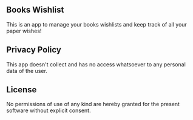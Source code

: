 ## Books Wishlist

This is an app to manage your books wishlists and keep track of all your paper wishes!

## Privacy Policy

This app doesn't collect and has no access whatsoever to any personal data of the user.

## License

No permissions of use of any kind are hereby granted for the present software without explicit consent.